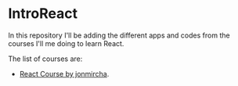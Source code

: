 # IntroReact
In this repository I'll be adding the different apps and codes from the courses
I'll me doing to learn React.

The list of courses are:

* [React Course by jonmircha](https://www.youtube.com/watch?v=odpX-rJ_R4Q&list=PLvq-jIkSeTUZ5XcUw8fJPTBKEHEKPMTKk).